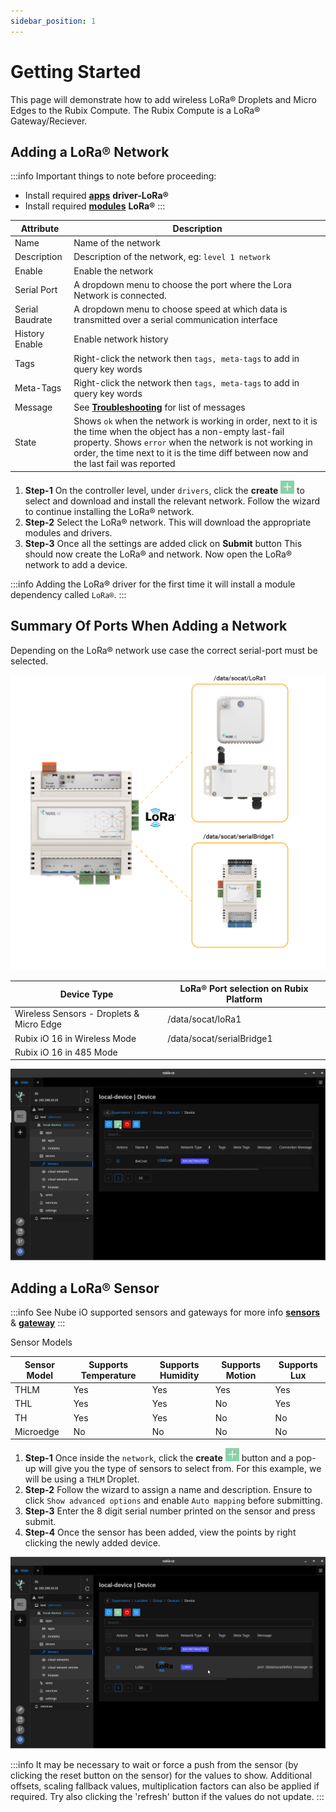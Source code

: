 ```yaml
---
sidebar_position: 1
---
```


# Getting Started

This page will demonstrate how to add wireless LoRa® Droplets and Micro Edges to the Rubix Compute.
The Rubix Compute is a LoRa® Gateway/Reciever. 

## Adding a LoRa® Network

:::info Important things to note before proceeding:
* Install required **[apps](../../../setup/apps.md)** **driver-LoRa®**
* Install required **[modules](../../../setup/Modules.md)** **LoRa®** 
:::

| Attribute   | Description                                       |
|-------------|---------------------------------------------------|
| Name        | Name of the network                               |
| Description | Description of the network, eg: `level 1 network` |
|Enable               |Enable the network                                                                     |
| Serial Port              | A dropdown menu to choose the port where the Lora Network is connected.    |
| Serial Baudrate | A dropdown menu to choose speed at which data is transmitted over a serial communication interface |
|History Enable     | Enable network history                                                                    |
|Tags               | Right-click the network then `tags, meta-tags` to add in query key words                    |
|Meta-Tags          | Right-click the network then `tags, meta-tags` to add in query key words                   |
|Message            | See **[Troubleshooting](../../../setup/Troubleshoot.md)** for list of messages|
|State              | Shows `ok` when the network is working in order, next to it is the time when the object has a non-empty last-fail property. Shows `error` when the network is not working in order, the time next to it is the time diff between now and the last fail was reported|

1. **Step-1** On the controller level, under `drivers`, click the **create** ![add icon](../../../img/apps/add-button.png) to select and download and install the relevant network. Follow the wizard to continue installing the LoRa® network.
2. **Step-2** Select the LoRa® network. This will download the appropriate modules and drivers.
3. **Step-3** Once all the settings are added click on **Submit** button This should now create the LoRa® and network. Now open the LoRa® network to add a device.

:::info
Adding the LoRa® driver for the first time it will install a module dependency called `LoRa®`.
:::

## Summary Of Ports When Adding a Network

Depending on the LoRa® network use case the correct serial-port must be selected.

![max800px](img/ports.png)


| **Device Type**                          | **LoRa® Port selection on Rubix Platform** |
|------------------------------------------|-------------------------------------------|
| Wireless Sensors - Droplets & Micro Edge | /data/socat/loRa1                         |
| Rubix iO 16 in Wireless Mode             | /data/socat/serialBridge1                 |
| Rubix iO 16 in 485 Mode                  |                             |



![max800px](img/adding-lora-network.gif)

## Adding a LoRa® Sensor

:::info
See Nube iO supported sensors and gateways for more info **[sensors](../../../../hardware/sensors/droplets/droplets-v1/Downloads.md)**  & **[gateway](../../../../hardware/sensors/micro-edge/MicroEdge-V2/Downloads.md)** 
:::

Sensor Models

| Sensor Model | Supports Temperature | Supports Humidity | Supports Motion | Supports Lux |  
|--------------|----------------------|-------------------|-----------------|--------------|
| THLM         | Yes                  | Yes               | Yes             | Yes          | 
| THL          | Yes                  | Yes               | No              | Yes          |  
| TH           | Yes                  | Yes               | No              | No           |  
|Microedge      |No                     |No                 |No            |No|

1. **Step-1** Once inside the `network`, click the **create** ![add icon](../../../img/apps/add-button.png) button and a pop-up will give you the type of sensors to select from. For this example, we will be using a `THLM` Droplet.
2. **Step-2** Follow the wizard to assign a name and description. Ensure to click `Show advanced options` and enable `Auto mapping` before submitting.
3. **Step-3** Enter the 8 digit serial number printed on the sensor and press submit.
4. **Step-4** Once the sensor has been added, view the points by right clicking the newly added device.

![max800px](img/adding-lora-droplet.gif)


:::info
It may be necessary to wait or force a push from the sensor (by clicking the reset button on the sensor) for the values
to show. Additional offsets, scaling fallback values, multiplication factors can also be applied if required. Try also
clicking the 'refresh' button if the values do not update.
:::


